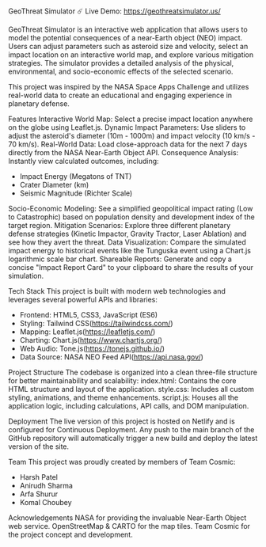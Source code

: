 
GeoThreat Simulator ☄️
Live Demo: https://geothreatsimulator.us/

GeoThreat Simulator is an interactive web application that allows users to model the potential consequences of a near-Earth object (NEO) impact. Users can adjust parameters such as asteroid size and velocity, select an impact location on an interactive world map, and explore various mitigation strategies. The simulator provides a detailed analysis of the physical, environmental, and socio-economic effects of the selected scenario.

This project was inspired by the NASA Space Apps Challenge and utilizes real-world data to create an educational and engaging experience in planetary defense.

Features
Interactive World Map: Select a precise impact location anywhere on the globe using Leaflet.js.
Dynamic Impact Parameters: Use sliders to adjust the asteroid's diameter (10m - 1000m) and impact velocity (10 km/s - 70 km/s).
Real-World Data: Load close-approach data for the next 7 days directly from the NASA Near-Earth Object API.
Consequence Analysis: Instantly view calculated outcomes, including:
   -   Impact Energy (Megatons of TNT)
   -   Crater Diameter (km)
   -   Seismic Magnitude (Richter Scale)

Socio-Economic Modeling: See a simplified geopolitical impact rating (Low to Catastrophic) based on population density and development index of the target region.
Mitigation Scenarios: Explore three different planetary defense strategies (Kinetic Impactor, Gravity Tractor, Laser Ablation) and see how they avert the threat.
Data Visualization: Compare the simulated impact energy to historical events like the Tunguska event using a Chart.js logarithmic scale bar chart.
Shareable Reports: Generate and copy a concise "Impact Report Card" to your clipboard to share the results of your simulation.

Tech Stack
This project is built with modern web technologies and leverages several powerful APIs and libraries:
- Frontend: HTML5, CSS3, JavaScript (ES6)
- Styling: Tailwind CSS(https://tailwindcss.com/)
- Mapping: Leaflet.js(https://leafletjs.com/)
- Charting: Chart.js(https://www.chartjs.org/)
- Web Audio: Tone.js(https://tonejs.github.io/)
- Data Source: NASA NEO Feed API(https://api.nasa.gov/)

Project Structure
The codebase is organized into a clean three-file structure for better maintainability and scalability:
index.html: Contains the core HTML structure and layout of the application.
style.css: Includes all custom styling, animations, and theme enhancements.
script.js: Houses all the application logic, including calculations, API calls, and DOM manipulation.

Deployment
The live version of this project is hosted on Netlify and is configured for Continuous Deployment. Any push to the main branch of the GitHub repository will automatically trigger a new build and deploy the latest version of the site.

Team
This project was proudly created by members of Team Cosmic:
- Harsh Patel
- Anirudh Sharma
- Arfa Shurur
- Komal Choubey 

Acknowledgements
NASA for providing the invaluable Near-Earth Object web service.
OpenStreetMap & CARTO for the map tiles.
Team Cosmic for the project concept and development.
